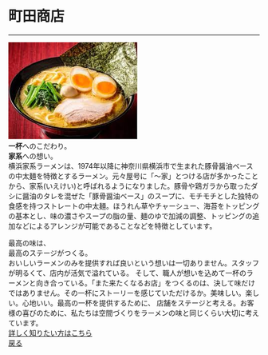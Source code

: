 # 町田商店
---
![ラーメン](町田商店.jpg)  
**一杯**へのこだわり。  
**家系**への想い。  
横浜家系ラーメンは、1974年以降に神奈川県横浜市で生まれた豚骨醤油ベースの中太麺を特徴とするラーメン。元々屋号に「〜家」とつける店が多かったことから、家系(いえけい)と呼ばれるようになりました。豚骨や鶏ガラから取ったダシに醤油のタレを混ぜた「豚骨醤油ベース」のスープに、モチモチとした独特の食感を持つストレートの中太麺。ほうれん草やチャーシュー、海苔をトッピングの基本とし、味の濃さやスープの脂の量、麺のゆで加減の調整、トッピングの追加などによるアレンジが可能であることなどを特徴としています。


最高の味は、  
最高のステージがつくる。  
おいしいラーメンのみを提供すれば良いという想いは一切ありません。スタッフが明るくて、店内が活気で溢れている。 そして、職人が想いを込めて一杯のラーメンと向き合っている。「また来たくなるお店」をつくるのは、決して味だけではありません。その一杯にストーリーを感じていただけるか。美味しい。楽しい。心地いい。最高の一杯を提供するために、 店舗をステージと考える。お客様の喜びのために、私たちは空間づくりをラーメンの味と同じくらい大切に考えています。  
[詳しく知りたい方はこちら](https://www.machidashoten.com/)  
[戻る](index.md)